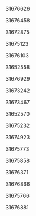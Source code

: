 31676626

31676458

31672875

31675123

31676103

31652558

31676929

31673242

31673467

31652570

31675232

31674923

31675773

31675858

31676371

31676866

31675766

31676881

